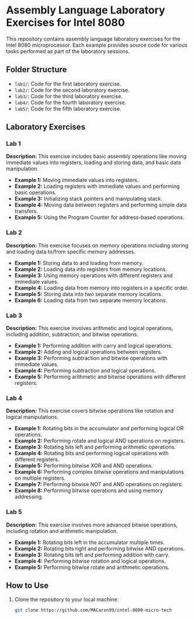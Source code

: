 # Assembly Language Laboratory Exercises for Intel 8080

This repository contains assembly language laboratory exercises for the Intel 8080 microprocessor. Each example provides source code for various tasks performed as part of the laboratory sessions.

## Folder Structure

- `lab1/`: Code for the first laboratory exercise.
- `lab2/`: Code for the second laboratory exercise.
- `lab3/`: Code for the third laboratory exercise.
- `lab4/`: Code for the fourth laboratory exercise.
- `lab5/`: Code for the fifth laboratory exercise.

## Laboratory Exercises

### Lab 1
**Description:** This exercise includes basic assembly operations like moving immediate values into registers, loading and storing data, and basic data manipulation.
- **Example 1:** Moving immediate values into registers.
- **Example 2:** Loading registers with immediate values and performing basic operations.
- **Example 3:** Initializing stack pointers and manipulating stack.
- **Example 4:** Moving data between registers and performing simple data transfers.
- **Example 5:** Using the Program Counter for address-based operations.

### Lab 2
**Description:** This exercise focuses on memory operations including storing and loading data to/from specific memory addresses.
- **Example 1:** Storing data to and loading from memory.
- **Example 2:** Loading data into registers from memory locations.
- **Example 3:** Using memory operations with different registers and immediate values.
- **Example 4:** Loading data from memory into registers in a specific order.
- **Example 5:** Storing data into two separate memory locations.
- **Example 6:** Loading data from two separate memory locations.

### Lab 3
**Description:** This exercise involves arithmetic and logical operations, including addition, subtraction, and bitwise operations.
- **Example 1:** Performing addition with carry and logical operations.
- **Example 2:** Adding and logical operations between registers.
- **Example 3:** Performing subtraction and bitwise operations with immediate values.
- **Example 4:** Performing subtraction and logical operations.
- **Example 5:** Performing arithmetic and bitwise operations with different registers.

### Lab 4
**Description:** This exercise covers bitwise operations like rotation and logical manipulations.
- **Example 1:** Rotating bits in the accumulator and performing logical OR operations.
- **Example 2:** Performing rotate and logical AND operations on registers.
- **Example 3:** Rotating bits left and performing arithmetic operations.
- **Example 4:** Rotating bits and performing logical operations with different registers.
- **Example 5:** Performing bitwise XOR and AND operations.
- **Example 6:** Performing complex bitwise operations and manipulations on multiple registers.
- **Example 7:** Performing bitwise NOT and AND operations on registers.
- **Example 8:** Performing bitwise operations and using memory addressing.

### Lab 5
**Description:** This exercise involves more advanced bitwise operations, including rotation and arithmetic manipulation.
- **Example 1:** Rotating bits left in the accumulator multiple times.
- **Example 2:** Rotating bits right and performing bitwise AND operations.
- **Example 3:** Rotating bits left and performing addition with carry.
- **Example 4:** Performing bitwise rotation and logical operations.
- **Example 5:** Performing bitwise rotate and arithmetic operations.

## How to Use

1. Clone the repository to your local machine:
   ```bash
   git clone https://github.com/MACaron99/intel-8080-micro-tech
